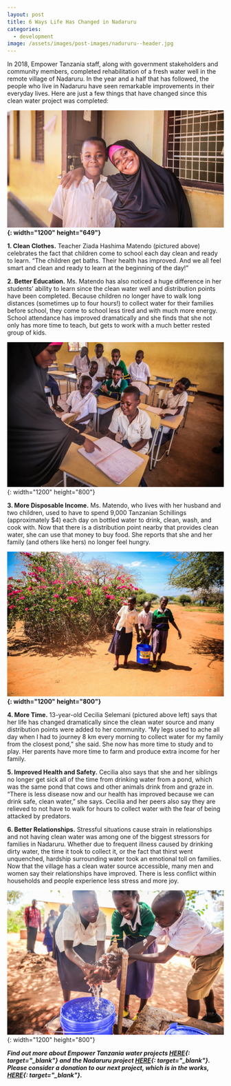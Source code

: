 ```yaml
---
layout: post
title: 6 Ways Life Has Changed in Nadaruru
categories:
  - development
image: /assets/images/post-images/nadururu--header.jpg
---
```


In 2018, Empower Tanzania staff, along with government stakeholders and community members, completed rehabilitation of a fresh water well in the remote village of Nadaruru. In the year and a half that has followed, the people who live in Nadaruru have seen remarkable improvements in their everyday lives. Here are just a few things that have changed since this clean water project was completed:

**![](/uploads/nadururu-water1-1.jpg){: width="1200" height="649"}**

**1\. Clean Clothes.** Teacher Ziada Hashima Matendo (pictured above) celebrates the fact that children come to school each day clean and ready to learn. “The children get baths. Their health has improved. And we all feel smart and clean and ready to learn at the beginning of the day\!”

**2\. Better Education.** Ms. Matendo has also noticed a huge difference in her students’ ability to learn since the clean water well and distribution points have been completed. Because children no longer have to walk long distances (sometimes up to four hours\!) to collect water for their families before school, they come to school less tired and with much more energy. School attendance has improved dramatically and she finds that she not only has more time to teach, but gets to work with a much better rested group of kids.

![](/uploads/nadururu--water3.jpg){: width="1200" height="800"}

**3\. More Disposable Income.** Ms. Matendo, who lives with her husband and two children, used to have to spend 9,000 Tanzanian Schillings (approximately $4) each day on bottled water to drink, clean, wash, and cook with. Now that there is a distribution point nearby that provides clean water, she can use that money to buy food. She reports that she and her family (and others like hers) no longer feel hungry.

**![](/uploads/nadururu--water2.jpg){: width="1200" height="800"}**

**4\. More Time.** 13-year-old Cecilia Selemani (pictured above left) says that her life has changed dramatically since the clean water source and many distribution points were added to her community. “My legs used to ache all day when I had to journey 8 km every morning to collect water for my family from the closest pond,” she said. She now has more time to study and to play. Her parents have more time to farm and produce extra income for her family.

**5\. Improved Health and Safety.** Cecilia also says that she and her siblings no longer get sick all of the time from drinking water from a pond, which was the same pond that cows and other animals drink from and graze in. “There is less disease now and our health has improved because we can drink safe, clean water,” she says. Cecilia and her peers also say they are relieved to not have to walk for hours to collect water with the fear of being attacked by predators.

**6\. Better Relationships.** Stressful situations cause strain in relationships and not having clean water was among one of the biggest stressors for families in Nadaruru. Whether due to frequent illness caused by drinking dirty water, the time it took to collect it, or the fact that thirst went unquenched, hardship surrounding water took an emotional toll on families. Now that the village has a clean water source accessible, many men and women say their relationships have improved. There is less conflict within households and people experience less stress and more joy.

![](/uploads/nadururu-water4.jpg){: width="1200" height="800"}

***Find out more about Empower Tanzania water projects [HERE](https://empowertz.org/programs/economicempowerment/){: target="_blank"}&nbsp;and the Nadaruru project&nbsp;[HERE](https://empowertz.org/development/2019/05/14/clean-water-in-nadaruru/){: target="_blank"}. Please consider a donation to our next project, which is in the works, [HERE](https://empowertz.org/donate/){: target="_blank"}.&nbsp;***